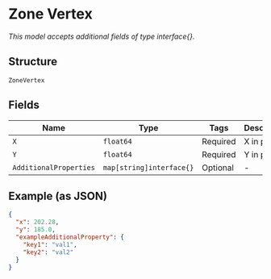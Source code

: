 
# Zone Vertex

*This model accepts additional fields of type interface{}.*

## Structure

`ZoneVertex`

## Fields

| Name | Type | Tags | Description |
|  --- | --- | --- | --- |
| `X` | `float64` | Required | X in pixel |
| `Y` | `float64` | Required | Y in pixel |
| `AdditionalProperties` | `map[string]interface{}` | Optional | - |

## Example (as JSON)

```json
{
  "x": 202.28,
  "y": 185.0,
  "exampleAdditionalProperty": {
    "key1": "val1",
    "key2": "val2"
  }
}
```

